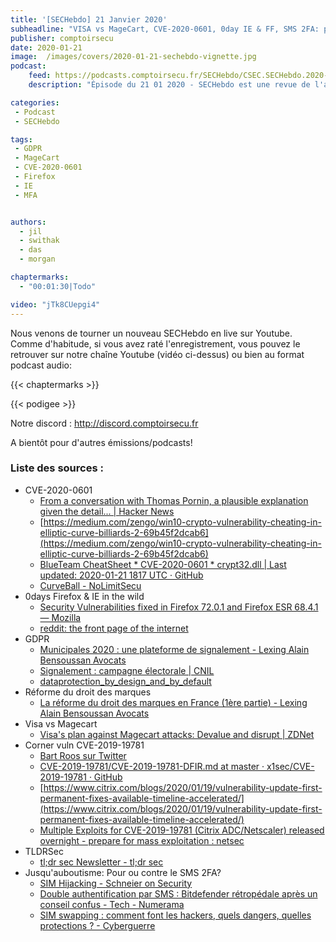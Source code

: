```yaml
---
title: '[SECHebdo] 21 Janvier 2020'
subheadline: "VISA vs MageCart, CVE-2020-0601, 0day IE & FF, SMS 2FA: pour ou contre ?, Droit des marques, CornerVuln, TL;DR Sec, etc."
publisher: comptoirsecu
date: 2020-01-21
image:  /images/covers/2020-01-21-sechebdo-vignette.jpg
podcast:
    feed: https://podcasts.comptoirsecu.fr/SECHebdo/CSEC.SECHebdo.2020-01-21.m4a
    description: "Épisode du 21 01 2020 - SECHebdo est une revue de l'actualité cybersécurité réalisée en live sur Youtube, généralement le mardi soir."

categories:
 - Podcast
 - SECHebdo

tags:
 - GDPR
 - MageCart
 - CVE-2020-0601
 - Firefox
 - IE
 - MFA


authors:
  - jil
  - swithak
  - das
  - morgan

chaptermarks:
  - "00:01:30|Todo"

video: "jTk8CUepgi4"
---
```


Nous venons de tourner un nouveau SECHebdo en live sur Youtube. Comme d'habitude, si vous avez raté l'enregistrement, vous pouvez le retrouver sur notre chaîne Youtube (vidéo ci-dessus) ou bien au format podcast audio:

{{< chaptermarks >}}

{{< podigee >}}

Notre discord : <http://discord.comptoirsecu.fr>

A bientôt pour d'autres émissions/podcasts!

### Liste des sources :

*  CVE-2020-0601
	* [From a conversation with Thomas Pornin, a plausible explanation given the detail... | Hacker News](https://news.ycombinator.com/item?id=22048619)
	* [https://medium.com/zengo/win10-crypto-vulnerability-cheating-in-elliptic-curve-billiards-2-69b45f2dcab6](https://medium.com/zengo/win10-crypto-vulnerability-cheating-in-elliptic-curve-billiards-2-69b45f2dcab6)
	* [BlueTeam CheatSheet * CVE-2020-0601 * crypt32.dll | Last updated: 2020-01-21 1817 UTC · GitHub](https://gist.github.com/SwitHak/62fa7f8df378cae3a459670e3a18742d)
	* [CurveBall - NoLimitSecu](https://www.nolimitsecu.fr/curveball/)
*  0days Firefox & IE in the wild
	* [Security Vulnerabilities fixed in Firefox 72.0.1 and Firefox ESR 68.4.1 — Mozilla](https://www.mozilla.org/en-US/security/advisories/mfsa2020-03/)
	* [reddit: the front page of the internet](https://www.reddit.com/r/blueteamsec/comments/equ1hq/cve20200674_microsoft_internet_explorer_0day/)
*  GDPR
	* [Municipales 2020 : une plateforme de signalement - Lexing Alain Bensoussan Avocats](https://www.alain-bensoussan.com/avocats/municipales-2020-une-plateforme-de-signalement/2020/01/17/)
	* [Signalement : campagne électorale | CNIL](https://www.cnil.fr/fr/webform/signalement-campagne-electorale)
	* [dataprotection_by_design_and_by_default](https://edpb.europa.eu/sites/edpb/files/consultation/edpb_guidelines_201904_dataprotection_by_design_and_by_default.pdf)
*  Réforme du droit des marques
	* [La réforme du droit des marques en France (1ère partie) - Lexing Alain Bensoussan Avocats](https://www.alain-bensoussan.com/avocats/la-reforme-du-droit-des-marques-en-france-1ere-partie/2020/01/16/)
*  Visa vs Magecart
	* [Visa's plan against Magecart attacks: Devalue and disrupt | ZDNet](https://www.zdnet.com/article/visas-plan-against-magecart-attacks-devalue-and-disrupt/)
*  Corner vuln CVE-2019-19781
	* [Bart Roos sur Twitter](https://twitter.com/Bartr00s/status/1219008357744377856?s=20)
	* [CVE-2019-19781/CVE-2019-19781-DFIR.md at master · x1sec/CVE-2019-19781 · GitHub](https://github.com/x1sec/CVE-2019-19781/blob/master/CVE-2019-19781-DFIR.md)
	* [https://www.citrix.com/blogs/2020/01/19/vulnerability-update-first-permanent-fixes-available-timeline-accelerated/](https://www.citrix.com/blogs/2020/01/19/vulnerability-update-first-permanent-fixes-available-timeline-accelerated/)
	* [Multiple Exploits for CVE-2019-19781 (Citrix ADC/Netscaler) released overnight - prepare for mass exploitation : netsec](https://www.reddit.com/r/netsec/comments/en4mmo/multiple_exploits_for_cve201919781_citrix/)
*  TLDRSec
	* [tl;dr sec Newsletter - tl;dr sec](https://tldrsec.com/)
* Jusqu'auboutisme: Pour ou contre le SMS 2FA?
	* [SIM Hijacking - Schneier on Security](https://www.schneier.com/blog/archives/2020/01/sim_hijacking.html)
	* [Double authentification par SMS : Bitdefender rétropédale après un conseil confus - Tech - Numerama](https://www.numerama.com/tech/600718-double-authentification-par-sms-bitdefender-retropedale-apres-un-conseil-confus.html/amp)
	* [SIM swapping : comment font les hackers, quels dangers, quelles protections ? - Cyberguerre](https://cyberguerre.numerama.com/2257-sim-swapping-comment-font-les-hackers-quels-dangers-quelles-protections.html)
